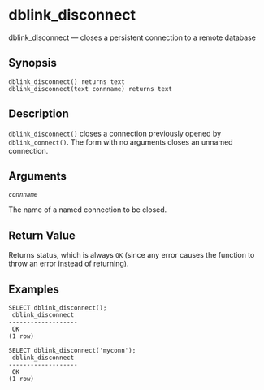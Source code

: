 # dblink\_disconnect

dblink\_disconnect — closes a persistent connection to a remote database

## Synopsis

```text
dblink_disconnect() returns text
dblink_disconnect(text connname) returns text
```

## Description

`dblink_disconnect()` closes a connection previously opened by `dblink_connect()`. The form with no arguments closes an unnamed connection.

## Arguments

_`connname`_

The name of a named connection to be closed.

## Return Value

Returns status, which is always `OK` \(since any error causes the function to throw an error instead of returning\).

## Examples

```text
SELECT dblink_disconnect();
 dblink_disconnect
-------------------
 OK
(1 row)

SELECT dblink_disconnect('myconn');
 dblink_disconnect
-------------------
 OK
(1 row)
```


